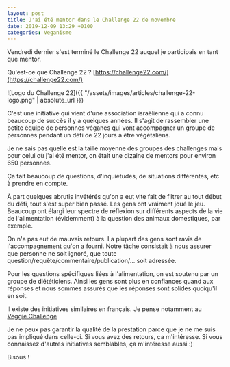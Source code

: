 ```yaml
---
layout: post
title: J'ai été mentor dans le Challenge 22 de novembre
date: 2019-12-09 13:29 +0100
categories: Veganisme
---
```


Vendredi dernier s'est terminé le Challenge 22 auquel je participais en tant que mentor.

Qu'est-ce que Challenge 22 ? [https://challenge22.com/](https://challenge22.com/)

![Logo du Challenge 22]({{ "/assets/images/articles/challenge-22-logo.png" | absolute_url }})

C'est une initiative qui vient d'une association israëlienne qui a connu beaucoup de succès il y a quelques années. Il s'agit de rassembler une petite équipe de personnes véganes qui vont accompagner un groupe de personnes pendant un défi de 22 jours à être végétaliens.

Je ne sais pas quelle est la taille moyenne des groupes des challenges mais pour celui où j'ai été mentor, on était une dizaine de mentors pour environ 650 personnes.

Ça fait beaucoup de questions, d'inquiétudes, de situations différentes, etc à prendre en compte.

À part quelques abrutis invétérés qu'on a eut vite fait de filtrer au tout début du défi, tout s'est super bien passé. Les gens ont vraiment joué le jeu. Beaucoup ont élargi leur spectre de réflexion sur différents aspects de la vie de l'alimentation (évidemment) à la question des animaux domestiques, par exemple.

On n'a pas eut de mauvais retours. La plupart des gens sont ravis de l'accompagnement qu'on a fourni. Notre tâche consistait à nous assurer que personne ne soit ignoré, que toute question/requête/commentaire/publication/... soit adressée.

Pour les questions spécifiques liées à l'alimentation, on est soutenu par un groupe de diététiciens. Ainsi les gens sont plus en confiances quand aux réponses et nous sommes assurés que les réponses sont solides quoiqu'il en soit.

Il existe des initiatives similaires en français. Je pense notamment au [Veggie Challenge](https://vegan-pratique.fr/veggie-challenge/)

Je ne peux pas garantir la qualité de la prestation parce que je ne me suis pas impliqué dans celle-ci. Si vous avez des retours, ça m'intéresse. Si vous connaissez d'autres initiatives semblables, ça m'intéresse aussi :)

Bisous !
